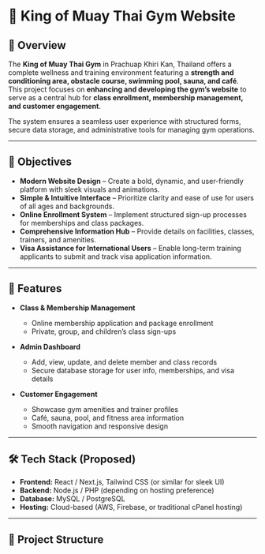 # 🥊 King of Muay Thai Gym Website

## 📖 Overview
The **King of Muay Thai Gym** in Prachuap Khiri Kan, Thailand offers a complete wellness and training environment featuring a **strength and conditioning area, obstacle course, swimming pool, sauna, and café**.  
This project focuses on **enhancing and developing the gym’s website** to serve as a central hub for **class enrollment, membership management, and customer engagement**.  

The system ensures a seamless user experience with structured forms, secure data storage, and administrative tools for managing gym operations.

---

## 🎯 Objectives
- **Modern Website Design** – Create a bold, dynamic, and user-friendly platform with sleek visuals and animations.  
- **Simple & Intuitive Interface** – Prioritize clarity and ease of use for users of all ages and backgrounds.  
- **Online Enrollment System** – Implement structured sign-up processes for memberships and class packages.  
- **Comprehensive Information Hub** – Provide details on facilities, classes, trainers, and amenities.  
- **Visa Assistance for International Users** – Enable long-term training applicants to submit and track visa application information.  

---

## 🚀 Features
- **Class & Membership Management**
  - Online membership application and package enrollment  
  - Private, group, and children’s class sign-ups  

- **Admin Dashboard**
  - Add, view, update, and delete member and class records  
  - Secure database storage for user info, memberships, and visa details  

- **Customer Engagement**
  - Showcase gym amenities and trainer profiles  
  - Café, sauna, pool, and fitness area information  
  - Smooth navigation and responsive design  

---

## 🛠️ Tech Stack (Proposed)
- **Frontend:** React / Next.js, Tailwind CSS (or similar for sleek UI)  
- **Backend:** Node.js / PHP (depending on hosting preference)  
- **Database:** MySQL / PostgreSQL  
- **Hosting:** Cloud-based (AWS, Firebase, or traditional cPanel hosting)  

---

## 📂 Project Structure
